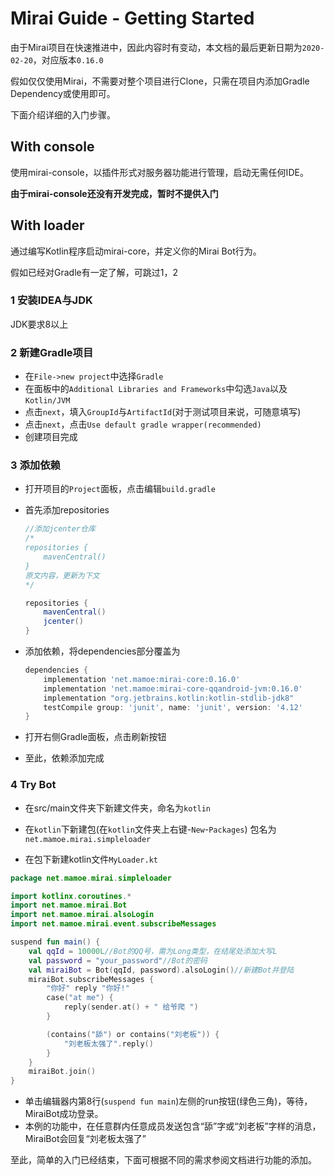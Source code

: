 # Mirai Guide - Getting Started

由于Mirai项目在快速推进中，因此内容时有变动，本文档的最后更新日期为```2020-02-20```，对应版本```0.16.0```

假如仅仅使用Mirai，不需要对整个项目进行Clone，只需在项目内添加Gradle Dependency或使用即可。

下面介绍详细的入门步骤。

## With console

使用mirai-console，以插件形式对服务器功能进行管理，启动无需任何IDE。

**由于mirai-console还没有开发完成，暂时不提供入门**

## With loader

通过编写Kotlin程序启动mirai-core，并定义你的Mirai Bot行为。

假如已经对Gradle有一定了解，可跳过1，2

### 1 安装IDEA与JDK

JDK要求8以上

### 2 新建Gradle项目

- 在```File->new project```中选择```Gradle```
- 在面板中的```Additional Libraries and Frameworks```中勾选```Java```以及```Kotlin/JVM```
- 点击```next```，填入```GroupId```与```ArtifactId```(对于测试项目来说，可随意填写)
- 点击```next```，点击```Use default gradle wrapper(recommended)```
- 创建项目完成

### 3 添加依赖

- 打开项目的```Project```面板，点击编辑```build.gradle```

- 首先添加repositories

  ```groovy
  //添加jcenter仓库
  /*
  repositories {
      mavenCentral()
  }
  原文内容，更新为下文
  */
  
  repositories {
      mavenCentral()
      jcenter()
  }
  ```

- 添加依赖，将dependencies部分覆盖为

  ```groovy
  dependencies {
      implementation 'net.mamoe:mirai-core:0.16.0'
      implementation 'net.mamoe:mirai-core-qqandroid-jvm:0.16.0'
      implementation "org.jetbrains.kotlin:kotlin-stdlib-jdk8"
      testCompile group: 'junit', name: 'junit', version: '4.12'
  }
  ```

- 打开右侧Gradle面板，点击刷新按钮
- 至此，依赖添加完成

### 4 Try Bot

- 在src/main文件夹下新建文件夹，命名为```kotlin```
- 在```kotlin```下新建包(在```kotlin```文件夹上右键-```New```-```Packages```) 包名为```net.mamoe.mirai.simpleloader```

- 在包下新建kotlin文件```MyLoader.kt```

```kotlin
package net.mamoe.mirai.simpleloader

import kotlinx.coroutines.*
import net.mamoe.mirai.Bot
import net.mamoe.mirai.alsoLogin
import net.mamoe.mirai.event.subscribeMessages

suspend fun main() {
    val qqId = 10000L//Bot的QQ号，需为Long类型，在结尾处添加大写L
    val password = "your_password"//Bot的密码
    val miraiBot = Bot(qqId, password).alsoLogin()//新建Bot并登陆
    miraiBot.subscribeMessages {
        "你好" reply "你好!"
        case("at me") {
            reply(sender.at() + " 给爷爬 ")
        }

        (contains("舔") or contains("刘老板")) {
            "刘老板太强了".reply()
        }
    }
    miraiBot.join()
}
```

- 单击编辑器内第8行(```suspend fun main```)左侧的run按钮(绿色三角)，等待，MiraiBot成功登录。
- 本例的功能中，在任意群内任意成员发送包含“舔”字或“刘老板”字样的消息，MiraiBot会回复“刘老板太强了”



至此，简单的入门已经结束，下面可根据不同的需求参阅文档进行功能的添加。
